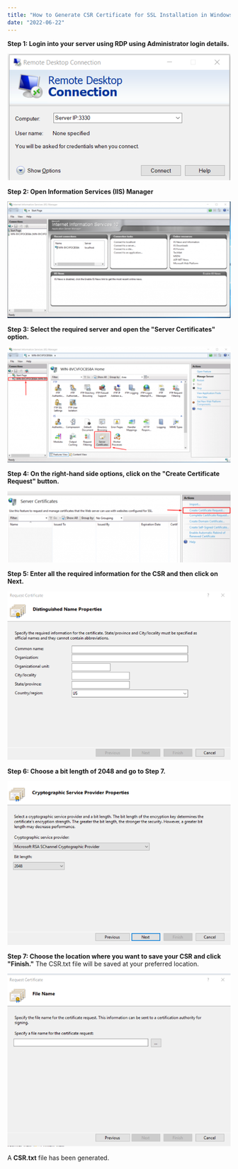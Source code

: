```yaml
---
title: "How to Generate CSR Certificate for SSL Installation in Windows Server"
date: "2022-06-22"
---
```


**Step 1: Login into your server using RDP using Administrator login details.**

![](images/pasted_image_1-1.png)

**Step 2: Open Information Services (IIS) Manager**

![](images/pasted_image_2-1-1024x533.png)

**Step 3: Select the required server and open the "Server Certificates" option.**

![](images/pasted_image_3-1-1024x531.png)

**Step 4: On the right-hand side options, click on the "Create Certificate Request" button.**

![](images/pasted_image_4-1-1024x327.png)

**Step 5: Enter all the required information for the CSR and then click on Next.**

![](images/pasted_image_5-2.png)

**Step 6: Choose a bit length of 2048 and go to Step 7.**

![](images/pasted_image_8-2.png)

**Step 7: Choose the location where you want to save your CSR and click "Finish."** The CSR.txt file will be saved at your preferred location.

![](images/pasted_image_7-1.png)

A **CSR.txt** file has been generated.
